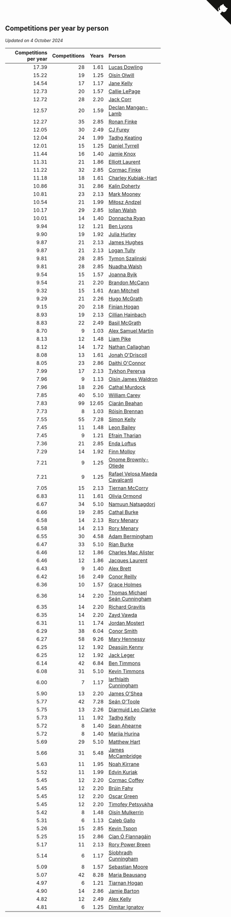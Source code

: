 ## Competitions per year by person

*Updated on  4 October 2024*

| Competitions per year | Competitions | Years | Person |
| ---: | ---: | ---: | :--- |
| 17.39 | 28 | 1.61 | [Lucas Dowling](https://www.worldcubeassociation.org/persons/2023DOWL01) |
| 15.22 | 19 | 1.25 | [Oisín Olwill](https://www.worldcubeassociation.org/persons/2023OLWI01) |
| 14.54 | 17 | 1.17 | [Jane Kelly](https://www.worldcubeassociation.org/persons/2023KELL23) |
| 12.73 | 20 | 1.57 | [Callie LePage](https://www.worldcubeassociation.org/persons/2023LEPA01) |
| 12.72 | 28 | 2.20 | [Jack Corr](https://www.worldcubeassociation.org/persons/2022CORR06) |
| 12.57 | 20 | 1.59 | [Declan Mangan-Lamb](https://www.worldcubeassociation.org/persons/2023MANG02) |
| 12.27 | 35 | 2.85 | [Ronan Finke](https://www.worldcubeassociation.org/persons/2021FINK02) |
| 12.05 | 30 | 2.49 | [CJ Furey](https://www.worldcubeassociation.org/persons/2022FURE01) |
| 12.04 | 24 | 1.99 | [Tadhg Keating](https://www.worldcubeassociation.org/persons/2022KEAT02) |
| 12.01 | 15 | 1.25 | [Daniel Tyrrell](https://www.worldcubeassociation.org/persons/2023TYRR01) |
| 11.44 | 16 | 1.40 | [Jamie Knox](https://www.worldcubeassociation.org/persons/2023KNOX02) |
| 11.31 | 21 | 1.86 | [Elliott Laurent](https://www.worldcubeassociation.org/persons/2022LAUR09) |
| 11.22 | 32 | 2.85 | [Cormac Finke](https://www.worldcubeassociation.org/persons/2021FINK01) |
| 11.18 | 18 | 1.61 | [Charley Kubiak-Hart](https://www.worldcubeassociation.org/persons/2023KUBI01) |
| 10.86 | 31 | 2.86 | [Kalin Doherty](https://www.worldcubeassociation.org/persons/2021DOHE02) |
| 10.81 | 23 | 2.13 | [Mark Mooney](https://www.worldcubeassociation.org/persons/2022MOON08) |
| 10.54 | 21 | 1.99 | [Miłosz Andzel](https://www.worldcubeassociation.org/persons/2022ANDZ01) |
| 10.17 | 29 | 2.85 | [Iollan Walsh](https://www.worldcubeassociation.org/persons/2021WALS03) |
| 10.01 | 14 | 1.40 | [Donnacha Ryan](https://www.worldcubeassociation.org/persons/2023RYAN04) |
| 9.94 | 12 | 1.21 | [Ben Lyons](https://www.worldcubeassociation.org/persons/2023LYON02) |
| 9.90 | 19 | 1.92 | [Julia Hurley](https://www.worldcubeassociation.org/persons/2022HURL02) |
| 9.87 | 21 | 2.13 | [James Hughes](https://www.worldcubeassociation.org/persons/2022HUGH08) |
| 9.87 | 21 | 2.13 | [Logan Tully](https://www.worldcubeassociation.org/persons/2022TULL02) |
| 9.81 | 28 | 2.85 | [Tymon Szalinski](https://www.worldcubeassociation.org/persons/2021SZAL01) |
| 9.81 | 28 | 2.85 | [Nuadha Walsh](https://www.worldcubeassociation.org/persons/2021WALS04) |
| 9.54 | 15 | 1.57 | [Joanna Byik](https://www.worldcubeassociation.org/persons/2023BYIK01) |
| 9.54 | 21 | 2.20 | [Brandon McCann](https://www.worldcubeassociation.org/persons/2022MCCA04) |
| 9.32 | 15 | 1.61 | [Aran Mitchell](https://www.worldcubeassociation.org/persons/2023MITC04) |
| 9.29 | 21 | 2.26 | [Hugo McGrath](https://www.worldcubeassociation.org/persons/2022MCGR02) |
| 9.15 | 20 | 2.18 | [Finian Hogan](https://www.worldcubeassociation.org/persons/2022HOGA01) |
| 8.93 | 19 | 2.13 | [Cillian Hainbach](https://www.worldcubeassociation.org/persons/2022HAIN04) |
| 8.83 | 22 | 2.49 | [Basil McGrath](https://www.worldcubeassociation.org/persons/2022MCGR01) |
| 8.70 | 9 | 1.03 | [Alex Samuel Martin](https://www.worldcubeassociation.org/persons/2023MARA10) |
| 8.13 | 12 | 1.48 | [Liam Pike](https://www.worldcubeassociation.org/persons/2023PIKE03) |
| 8.12 | 14 | 1.72 | [Nathan Callaghan](https://www.worldcubeassociation.org/persons/2023CALL01) |
| 8.08 | 13 | 1.61 | [Jonah O'Driscoll](https://www.worldcubeassociation.org/persons/2023ODRI01) |
| 8.05 | 23 | 2.86 | [Daithi O'Connor](https://www.worldcubeassociation.org/persons/2021OCON01) |
| 7.99 | 17 | 2.13 | [Tykhon Pererva](https://www.worldcubeassociation.org/persons/2022PERE32) |
| 7.96 | 9 | 1.13 | [Oisin James Waldron](https://www.worldcubeassociation.org/persons/2023WALD04) |
| 7.96 | 18 | 2.26 | [Cathal Murdock](https://www.worldcubeassociation.org/persons/2022MURD01) |
| 7.85 | 40 | 5.10 | [William Carey](https://www.worldcubeassociation.org/persons/2019CARE02) |
| 7.83 | 99 | 12.65 | [Ciarán Beahan](https://www.worldcubeassociation.org/persons/2012BEAH01) |
| 7.73 | 8 | 1.03 | [Róisín Brennan](https://www.worldcubeassociation.org/persons/2023BREN08) |
| 7.55 | 55 | 7.28 | [Simon Kelly](https://www.worldcubeassociation.org/persons/2017KELL08) |
| 7.45 | 11 | 1.48 | [Leon Bailey](https://www.worldcubeassociation.org/persons/2023BAIL04) |
| 7.45 | 9 | 1.21 | [Efrain Tharian](https://www.worldcubeassociation.org/persons/2023THAR03) |
| 7.36 | 21 | 2.85 | [Enda Loftus](https://www.worldcubeassociation.org/persons/2021LOFT01) |
| 7.29 | 14 | 1.92 | [Finn Molloy](https://www.worldcubeassociation.org/persons/2022MOLL03) |
| 7.21 | 9 | 1.25 | [Onome Brownly-Otiede](https://www.worldcubeassociation.org/persons/2023BROW36) |
| 7.21 | 9 | 1.25 | [Rafael Velosa Maeda Cavalcanti](https://www.worldcubeassociation.org/persons/2023CAVA03) |
| 7.05 | 15 | 2.13 | [Tiernan McCorry](https://www.worldcubeassociation.org/persons/2022MCCO09) |
| 6.83 | 11 | 1.61 | [Olivia Ormond](https://www.worldcubeassociation.org/persons/2023ORMO02) |
| 6.67 | 34 | 5.10 | [Namuun Natsagdorj](https://www.worldcubeassociation.org/persons/2019NATS02) |
| 6.66 | 19 | 2.85 | [Cathal Burke](https://www.worldcubeassociation.org/persons/2021BURK03) |
| 6.58 | 14 | 2.13 | [Rory Menary](https://www.worldcubeassociation.org/persons/2022MENA01) |
| 6.58 | 14 | 2.13 | [Rory Menary](https://www.worldcubeassociation.org/persons/2022MENA01) |
| 6.55 | 30 | 4.58 | [Adam Bermingham](https://www.worldcubeassociation.org/persons/2020BERM02) |
| 6.47 | 33 | 5.10 | [Rían Burke](https://www.worldcubeassociation.org/persons/2019BURK05) |
| 6.46 | 12 | 1.86 | [Charles Mac Alister](https://www.worldcubeassociation.org/persons/2022ALIS02) |
| 6.46 | 12 | 1.86 | [Jacques Laurent](https://www.worldcubeassociation.org/persons/2022LAUR10) |
| 6.43 | 9 | 1.40 | [Alex Brett](https://www.worldcubeassociation.org/persons/2023BRET04) |
| 6.42 | 16 | 2.49 | [Conor Reilly](https://www.worldcubeassociation.org/persons/2022REIL01) |
| 6.36 | 10 | 1.57 | [Grace Holmes](https://www.worldcubeassociation.org/persons/2023HOLM04) |
| 6.36 | 14 | 2.20 | [Thomas Michael Seán Cunningham](https://www.worldcubeassociation.org/persons/2022CUNN04) |
| 6.35 | 14 | 2.20 | [Richard Gravitis](https://www.worldcubeassociation.org/persons/2022GRAV01) |
| 6.35 | 14 | 2.20 | [Zayd Vawda](https://www.worldcubeassociation.org/persons/2022VAWD01) |
| 6.31 | 11 | 1.74 | [Jordan Mostert](https://www.worldcubeassociation.org/persons/2023MOST01) |
| 6.29 | 38 | 6.04 | [Conor Smith](https://www.worldcubeassociation.org/persons/2018SMIT37) |
| 6.27 | 58 | 9.26 | [Mary Hennessy](https://www.worldcubeassociation.org/persons/2015HENN02) |
| 6.25 | 12 | 1.92 | [Deasúin Kenny](https://www.worldcubeassociation.org/persons/2022KENN12) |
| 6.25 | 12 | 1.92 | [Jack Leger](https://www.worldcubeassociation.org/persons/2022LEGE01) |
| 6.14 | 42 | 6.84 | [Ben Timmons](https://www.worldcubeassociation.org/persons/2017TIMM01) |
| 6.08 | 31 | 5.10 | [Kevin Timmons](https://www.worldcubeassociation.org/persons/2019TIMM01) |
| 6.00 | 7 | 1.17 | [Iarfhlaith Cunningham](https://www.worldcubeassociation.org/persons/2023CUNN03) |
| 5.90 | 13 | 2.20 | [James O'Shea](https://www.worldcubeassociation.org/persons/2022OSHE01) |
| 5.77 | 42 | 7.28 | [Seán O'Toole](https://www.worldcubeassociation.org/persons/2017OTOO03) |
| 5.75 | 13 | 2.26 | [Diarmuid Leo Clarke](https://www.worldcubeassociation.org/persons/2022CLAR14) |
| 5.73 | 11 | 1.92 | [Tadhg Kelly](https://www.worldcubeassociation.org/persons/2022KELL21) |
| 5.72 | 8 | 1.40 | [Sean Ahearne](https://www.worldcubeassociation.org/persons/2023AHEA01) |
| 5.72 | 8 | 1.40 | [Mariia Hurina](https://www.worldcubeassociation.org/persons/2023HURI01) |
| 5.69 | 29 | 5.10 | [Matthew Hart](https://www.worldcubeassociation.org/persons/2019HART11) |
| 5.66 | 31 | 5.48 | [James McCambridge](https://www.worldcubeassociation.org/persons/2019MCCA09) |
| 5.63 | 11 | 1.95 | [Noah Kirrane](https://www.worldcubeassociation.org/persons/2022KIRR02) |
| 5.52 | 11 | 1.99 | [Edvin Kurjak](https://www.worldcubeassociation.org/persons/2022KURJ01) |
| 5.45 | 12 | 2.20 | [Cormac Coffey](https://www.worldcubeassociation.org/persons/2022COFF01) |
| 5.45 | 12 | 2.20 | [Brúin Fahy](https://www.worldcubeassociation.org/persons/2022FAHY01) |
| 5.45 | 12 | 2.20 | [Oscar Green](https://www.worldcubeassociation.org/persons/2022GREE14) |
| 5.45 | 12 | 2.20 | [Timofey Petsyukha](https://www.worldcubeassociation.org/persons/2022PETS02) |
| 5.42 | 8 | 1.48 | [Oisín Mulkerrin](https://www.worldcubeassociation.org/persons/2023MULK01) |
| 5.31 | 6 | 1.13 | [Caleb Gallo](https://www.worldcubeassociation.org/persons/2023GALL25) |
| 5.26 | 15 | 2.85 | [Kevin Tspon](https://www.worldcubeassociation.org/persons/2021TSPO01) |
| 5.25 | 15 | 2.86 | [Cian Ó Flannagáin](https://www.worldcubeassociation.org/persons/2021OFLA01) |
| 5.17 | 11 | 2.13 | [Rory Power Breen](https://www.worldcubeassociation.org/persons/2022BREE02) |
| 5.14 | 6 | 1.17 | [Síobhradh Cunningham](https://www.worldcubeassociation.org/persons/2023CUNN04) |
| 5.09 | 8 | 1.57 | [Sebastian Moore](https://www.worldcubeassociation.org/persons/2023MOOR03) |
| 5.07 | 42 | 8.28 | [Maria Beausang](https://www.worldcubeassociation.org/persons/2016BEAU03) |
| 4.97 | 6 | 1.21 | [Tiarnan Hogan](https://www.worldcubeassociation.org/persons/2023HOGA04) |
| 4.90 | 14 | 2.86 | [Jamie Barton](https://www.worldcubeassociation.org/persons/2021BART03) |
| 4.82 | 12 | 2.49 | [Alex Kelly](https://www.worldcubeassociation.org/persons/2022KELL03) |
| 4.81 | 6 | 1.25 | [Dimitar Ignatov](https://www.worldcubeassociation.org/persons/2023IGNA05) |


<a href="https://github.com/simonkellly/wca_statistics_ireland" class="github-corner" aria-label="View source on Github"><svg width="80" height="80" viewBox="0 0 250 250" style="fill:#151513; color:#fff; position: absolute; top: 0; border: 0; right: 0;" aria-hidden="true"><path d="M0,0 L115,115 L130,115 L142,142 L250,250 L250,0 Z"></path><path d="M128.3,109.0 C113.8,99.7 119.0,89.6 119.0,89.6 C122.0,82.7 120.5,78.6 120.5,78.6 C119.2,72.0 123.4,76.3 123.4,76.3 C127.3,80.9 125.5,87.3 125.5,87.3 C122.9,97.6 130.6,101.9 134.4,103.2" fill="currentColor" style="transform-origin: 130px 106px;" class="octo-arm"></path><path d="M115.0,115.0 C114.9,115.1 118.7,116.5 119.8,115.4 L133.7,101.6 C136.9,99.2 139.9,98.4 142.2,98.6 C133.8,88.0 127.5,74.4 143.8,58.0 C148.5,53.4 154.0,51.2 159.7,51.0 C160.3,49.4 163.2,43.6 171.4,40.1 C171.4,40.1 176.1,42.5 178.8,56.2 C183.1,58.6 187.2,61.8 190.9,65.4 C194.5,69.0 197.7,73.2 200.1,77.6 C213.8,80.2 216.3,84.9 216.3,84.9 C212.7,93.1 206.9,96.0 205.4,96.6 C205.1,102.4 203.0,107.8 198.3,112.5 C181.9,128.9 168.3,122.5 157.7,114.1 C157.9,116.9 156.7,120.9 152.7,124.9 L141.0,136.5 C139.8,137.7 141.6,141.9 141.8,141.8 Z" fill="currentColor" class="octo-body"></path></svg></a><style>.github-corner:hover .octo-arm{animation:octocat-wave 560ms ease-in-out}@keyframes octocat-wave{0%,100%{transform:rotate(0)}20%,60%{transform:rotate(-25deg)}40%,80%{transform:rotate(10deg)}}@media (max-width:500px){.github-corner:hover .octo-arm{animation:none}.github-corner .octo-arm{animation:octocat-wave 560ms ease-in-out}}</style>
